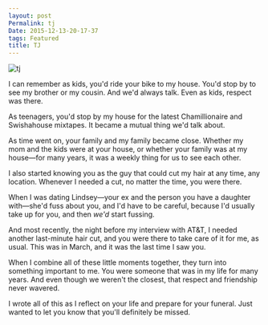 ```yaml
---
layout: post
Permalink: tj
Date: 2015-12-13-20-17-37
tags: Featured
title: TJ
---
```


![tj][image-1]

I can remember as kids, you'd ride your bike to my house. You'd stop by to see my brother or my cousin. And we'd always talk. Even as kids, respect was there. 

As teenagers, you'd stop by my house for the latest Chamillionaire and Swishahouse mixtapes. It became a mutual thing we'd talk about.

As time went on, your family and my family became close. Whether my mom and the kids were at your house, or whether your family was at my house—for many years, it was a weekly thing for us to see each other.

I also started knowing you as the guy that could cut my hair at any time, any location. Whenever I needed a cut, no matter the time, you were there.

When I was dating Lindsey—your ex and the person you have a daughter with—she'd fuss about you, and I'd have to be careful, because I'd usually take up for you, and then *we'd* start fussing.

And most recently, the night before my interview with AT&T, I needed another last-minute hair cut, and you were there to take care of it for me, as usual. This was in March, and it was the last time I saw you.

When I combine all of these little moments together, they turn into something important to me. You were someone that was in my life for many years. And even though we weren't the closest, that respect and friendship never wavered.

I wrote all of this as I reflect on your life and prepare for your funeral. Just wanted to let you know that you'll definitely be missed.

[image-1]:	https://dl.dropbox.com/s/a5s83x24pzg9tf5/IMG_1068.JPG?dl=0